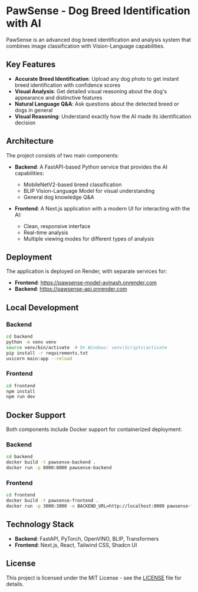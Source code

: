 # PawSense - Dog Breed Identification with AI

PawSense is an advanced dog breed identification and analysis system that combines image classification with Vision-Language capabilities.

## Key Features

- **Accurate Breed Identification**: Upload any dog photo to get instant breed identification with confidence scores
- **Visual Analysis**: Get detailed visual reasoning about the dog's appearance and distinctive features
- **Natural Language Q&A**: Ask questions about the detected breed or dogs in general
- **Visual Reasoning**: Understand exactly how the AI made its identification decision

## Architecture

The project consists of two main components:

- **Backend**: A FastAPI-based Python service that provides the AI capabilities:
  - MobileNetV2-based breed classification
  - BLIP Vision-Language Model for visual understanding
  - General dog knowledge Q&A

- **Frontend**: A Next.js application with a modern UI for interacting with the AI:
  - Clean, responsive interface
  - Real-time analysis
  - Multiple viewing modes for different types of analysis

## Deployment

The application is deployed on Render, with separate services for:

- **Frontend**: https://pawsense-model-avinash.onrender.com
- **Backend**: https://pawsense-api.onrender.com

## Local Development

### Backend

```bash
cd backend
python -m venv venv
source venv/bin/activate  # On Windows: venv\Scripts\activate
pip install -r requirements.txt
uvicorn main:app --reload
```

### Frontend

```bash
cd frontend
npm install
npm run dev
```

## Docker Support

Both components include Docker support for containerized deployment:

### Backend

```bash
cd backend
docker build -t pawsense-backend .
docker run -p 8000:8000 pawsense-backend
```

### Frontend

```bash
cd frontend
docker build -t pawsense-frontend .
docker run -p 3000:3000 -e BACKEND_URL=http://localhost:8000 pawsense-frontend
```

## Technology Stack

- **Backend**: FastAPI, PyTorch, OpenVINO, BLIP, Transformers
- **Frontend**: Next.js, React, Tailwind CSS, Shadcn UI

## License

This project is licensed under the MIT License - see the [LICENSE](LICENSE) file for details. 